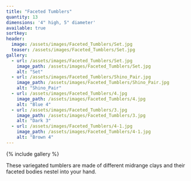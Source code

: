 ```yaml
---
title: "Faceted Tumblers"
quantity: 13
dimensions: '4" high, 5" diameter'
available: true
sortkey: 
header:
  image: /assets/images/Faceted_Tumblers/Set.jpg
  teaser: /assets/images/Faceted_Tumblers/Set.jpg
gallery:
  - url: /assets/images/Faceted_Tumblers/Set.jpg
    image_path: /assets/images/Faceted_Tumblers/Set.jpg
    alt: "Set"
  - url: /assets/images/Faceted_Tumblers/Shino_Pair.jpg
    image_path: /assets/images/Faceted_Tumblers/Shino_Pair.jpg
    alt: "Shino_Pair"
  - url: /assets/images/Faceted_Tumblers/4.jpg
    image_path: /assets/images/Faceted_Tumblers/4.jpg
    alt: "Blue 4"
  - url: /assets/images/Faceted_Tumblers/3.jpg
    image_path: /assets/images/Faceted_Tumblers/3.jpg
    alt: "Dark 3"
  - url: /assets/images/Faceted_Tumblers/4-1.jpg
    image_path: /assets/images/Faceted_Tumblers/4-1.jpg
    alt: "Brown 4"
---
```


{% include gallery %}

These variegated tumblers are made of different midrange clays and their faceted bodies nestel into your hand.
